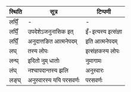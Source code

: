 | स्थिति | सूत्र | टिप्पणी |
| ----- | ------- | ------ |
| लघिँ॒ | - | - |
| लघिँ॒ | उपदेशेऽजनुनासिक इत् | इँ-इत्यस्य इत्संज्ञा |
| लघिँ॒ | अनुदात्तङित आत्मनेपदम् | इति आत्मनेपदम् |
| लघ् | तस्य लोपः | इत्संज्ञकस्य लोपः |
| लन्घ् | इदितो नुम् धातोः | नुमागामः |
| लंघ् | नश्चापदान्तस्य झलि | अनुस्वारः |
| लङ्घ् | अनुस्वारस्य ययि परसवर्णः | परसवर्णः |
